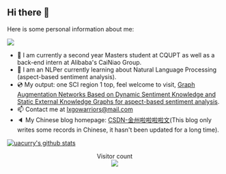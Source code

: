 ## Hi there 👋

Here is some personal information about me:

![](https://komarev.com/ghpvc/?username=qiguanjie)
* 🔭 I am currently a second year Masters student at CQUPT as well as a back-end intern at Alibaba's CaiNiao Group.
* 🌱 I am an NLPer currently learning about Natural Language Processing (aspect-based sentiment analysis).
* 💿 My output: one SCI region 1 top, feel welcome to visit, [Graph Augmentation Networks Based on Dynamic Sentiment Knowledge and Static External Knowledge Graphs for aspect-based sentiment analysis](https://www.sciencedirect.com/science/article/abs/pii/S0957417424008479).
* 📫 Contact me at lxgowarriors@mail.com
* 🔈 My Chinese blog homepage: [CSDN-金州啦啦啦啦文](https://blog.csdn.net/G_State_Lavin?spm=1000.2115.3001.5343)(This blog only writes some records in Chinese, it hasn't been updated for a long time).


[![uacurry's github stats](https://github-readme-stats.vercel.app/api?username=UACurry&hide=issues&show_icons=true)](https://github.com/qiguanjie)
  

<p align="center"> 
  Visitor count<br>
  <img src="https://profile-counter.glitch.me/vittorezhang/count.svg" />
</p>



